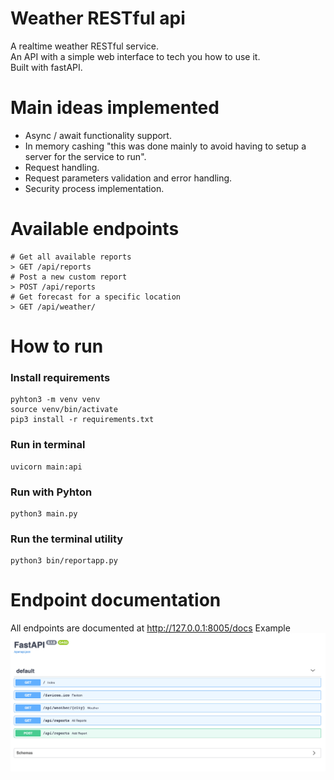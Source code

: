 # Weather RESTful api

A realtime weather RESTful service.  
An API with a simple web interface to tech you how to use it.  
Built with fastAPI.

# Main ideas implemented

- Async / await functionality support.
- In memory cashing "this was done mainly to avoid having to setup a server for the service to run".
- Request handling.
- Request parameters validation and error handling.
- Security process implementation.

# Available endpoints

```shell
# Get all available reports 
> GET /api/reports
# Post a new custom report
> POST /api/reports
# Get forecast for a specific location
> GET /api/weather/

```

# How to run

### Install requirements

```shell script
pyhton3 -m venv venv 
source venv/bin/activate
pip3 install -r requirements.txt
```

### Run in terminal

```shell script
uvicorn main:api
```

### Run with Pyhton

```shell script
python3 main.py
```

### Run the terminal utility

```shell
python3 bin/reportapp.py
```

# Endpoint documentation

All endpoints are documented at http://127.0.0.1:8005/docs
Example
![img.png](openapidocs.png)